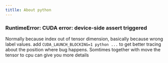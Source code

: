 ```yaml
---
titlle: About python
---
```


### RuntimeError: CUDA error: device-side assert triggered
Normally because index out of tensor dimension, basically because wrong label values.
add `CUDA_LAUNCH_BLOCKING=1 python ...` to get better tracing about the position where bug happens. Somtimes together with move the tensor to cpu can give you more details
